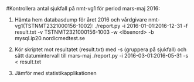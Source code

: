 

#Kontrollera antal sjukfall på nmt-vg1 för period mars-maj 2016:

1. Hämta hem databasdump för året 2016 och vårdgivare nmt-vg1(TSTNMT2321000156-1002):
	./report.py -i 2016-01-01:2016-12-31 -f result.txt -v TSTNMT2321000156-1003 -w <lösenord> -b mysql.ip20.nordicmedtest.se

2. Kör skriptet mot resultatet (result.txt) med -s (gruppera på sjukfall) och sätt datumintervall till mars-maj
	./report.py -i 2016-03-01:2016-05-31 -s < result.txt 

3. Jämför med statistikapplikationen
